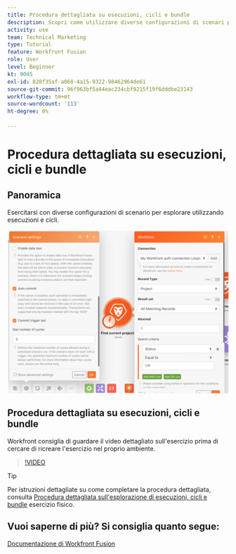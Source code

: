 ```yaml
---
title: Procedura dettagliata su esecuzioni, cicli e bundle
description: Scopri come utilizzare diverse configurazioni di scenari per esplorare l’utilizzo di esecuzioni e cicli in [!DNL Adobe Workfront Fusion].
activity: use
team: Technical Marketing
type: Tutorial
feature: Workfront Fusion
role: User
level: Beginner
kt: 9045
exl-id: 820f35af-a068-4a15-9322-98462964de61
source-git-commit: 96f963bf5a44eac234cbf9215f19f6dddbe23143
workflow-type: tm+mt
source-wordcount: '113'
ht-degree: 0%

---
```


# Procedura dettagliata su esecuzioni, cicli e bundle

## Panoramica

Esercitarsi con diverse configurazioni di scenario per esplorare utilizzando esecuzioni e cicli.

![Immagine delle impostazioni di cicli e esecuzioni](assets/execution-history-and-scheduling-6.png)

## Procedura dettagliata su esecuzioni, cicli e bundle

Workfront consiglia di guardare il video dettagliato sull&#39;esercizio prima di cercare di ricreare l&#39;esercizio nel proprio ambiente.

>[!VIDEO](https://video.tv.adobe.com/v/335286/?quality=12)

>[!TIP]
>
>Per istruzioni dettagliate su come completare la procedura dettagliata, consulta [Procedura dettagliata sull&#39;esplorazione di esecuzioni, cicli e bundle](https://experienceleague.adobe.com/docs/workfront-learn/tutorials-workfront/fusion/exercises/exploring-runs-cycles-and-bundles.html?lang=en) esercizio fisico.


## Vuoi saperne di più? Si consiglia quanto segue:

[Documentazione di Workfront Fusion](https://experienceleague.adobe.com/docs/workfront/using/adobe-workfront-fusion/workfront-fusion-2.html?lang=en)
